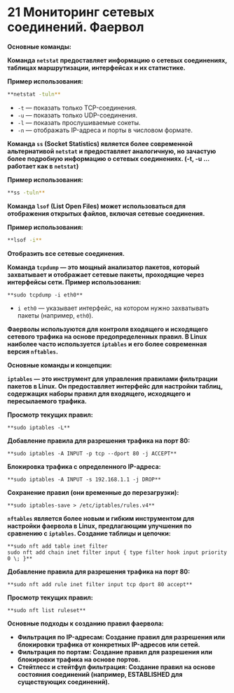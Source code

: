 # 21 Мониторинг сетевых соединений. Фаервол

**Основные команды:** 

**Команда `netstat` предоставляет информацию о сетевых соединениях, таблицах маршрутизации, интерфейсах и их статистике.**

**Пример использования:**

```bash
**netstat -tuln**
```

- `-t` — показать только TCP-соединения.
- `-u` — показать только UDP-соединения.
- `-l` — показать прослушиваемые сокеты.
- `-n` — отображать IP-адреса и порты в числовом формате.

**Команда `ss` (Socket Statistics) является более современной альтернативой `netstat` и предоставляет аналогичную, но зачастую более подробную информацию о сетевых соединениях. (-t, -u … работает как в `netstat`)**

**Пример использования:**

```bash
**ss -tuln**
```

**Команда `lsof` (List Open Files) может использоваться для отображения открытых файлов, включая сетевые соединения.**

**Пример использования:**

```bash
**lsof -i**
```

**Отобразить все сетевые соединения.**

**Команда `tcpdump` — это мощный анализатор пакетов, который захватывает и отображает сетевые пакеты, проходящие через интерфейсы сети.
Пример использования:**

```
**sudo tcpdump -i eth0**
```

- `i eth0` — указывает интерфейс, на котором нужно захватывать пакеты (например, `eth0`).

**Фаерволы используются для контроля входящего и исходящего сетевого трафика на основе предопределенных правил. В Linux наиболее часто используется `iptables` и его более современная версия `nftables`.**

**Основные команды и концепции:**

**`iptables` — это инструмент для управления правилами фильтрации пакетов в Linux. Он предоставляет интерфейс для настройки таблиц, содержащих наборы правил для входящего, исходящего и пересылаемого трафика.**

**Просмотр текущих правил:**

```
**sudo iptables -L**
```

**Добавление правила для разрешения трафика на порт 80:**

```
**sudo iptables -A INPUT -p tcp --dport 80 -j ACCEPT**
```

**Блокировка трафика с определенного IP-адреса:**

```
**sudo iptables -A INPUT -s 192.168.1.1 -j DROP**
```

**Сохранение правил (они временные до перезагрузки):**

```
**sudo iptables-save > /etc/iptables/rules.v4**
```

**`nftables` является более новым и гибким инструментом для настройки фаервола в Linux, предлагающим улучшения по сравнению с `iptables`.
Создание таблицы и цепочки:**

```
**sudo nft add table inet filter
sudo nft add chain inet filter input { type filter hook input priority 0 \; }**
```

**Добавление правила для разрешения трафика на порт 80:**

```
**sudo nft add rule inet filter input tcp dport 80 accept**
```

**Просмотр текущих правил:**

```
**sudo nft list ruleset**
```

**Основные подходы к созданию правил фаервола:**

- **Фильтрация по IP-адресам: Создание правил для разрешения или блокировки трафика от конкретных IP-адресов или сетей.**
- **Фильтрация по портам: Создание правил для разрешения или блокировки трафика на основе портов.**
- **Стейтлесс и стейтфул фильтрация: Создание правил на основе состояния соединений (например, ESTABLISHED для существующих соединений).**